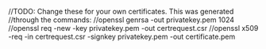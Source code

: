//TODO: Change these for your own certificates.  This was generated
//through the commands:
//openssl genrsa -out privatekey.pem 1024
//openssl req -new -key privatekey.pem -out certrequest.csr
//openssl x509 -req -in certrequest.csr -signkey privatekey.pem -out certificate.pem
